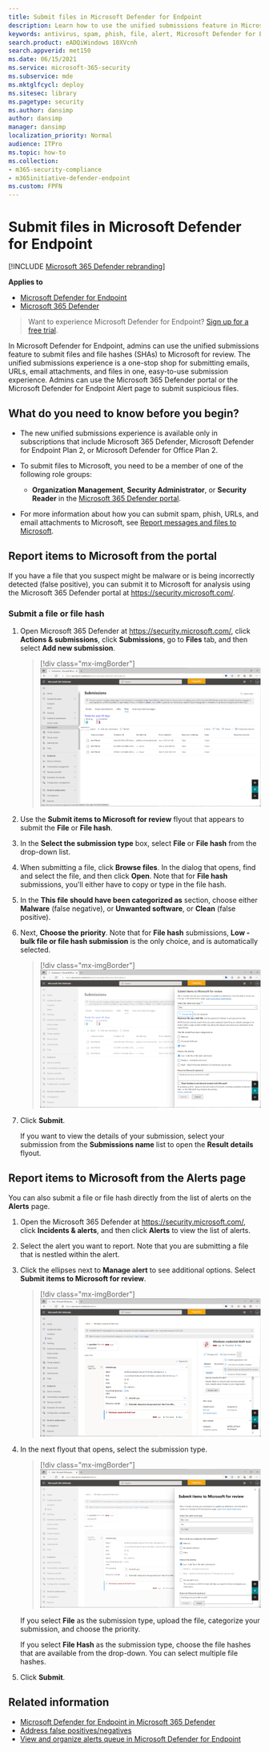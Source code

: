 ```yaml
---
title: Submit files in Microsoft Defender for Endpoint
description: Learn how to use the unified submissions feature in Microsoft 365 Defender to submit suspicious emails, URLs, email attachments, and files to Microsoft for scanning.
keywords: antivirus, spam, phish, file, alert, Microsoft Defender for Endpoint, false positive, false negative, blocked file, blocked url, submission, submit, report
search.product: eADQiWindows 10XVcnh
search.appverid: met150
ms.date: 06/15/2021
ms.service: microsoft-365-security
ms.subservice: mde
ms.mktglfcycl: deploy
ms.sitesec: library
ms.pagetype: security
ms.author: dansimp
author: dansimp
manager: dansimp
localization_priority: Normal
audience: ITPro
ms.topic: how-to
ms.collection:
- m365-security-compliance
- m365initiative-defender-endpoint
ms.custom: FPFN
---
```


# Submit files in Microsoft Defender for Endpoint

[!INCLUDE [Microsoft 365 Defender rebranding](../../includes/microsoft-defender.md)]

**Applies to**

- [Microsoft Defender for Endpoint](https://go.microsoft.com/fwlink/p/?linkid=2146806)
- [Microsoft 365 Defender](https://go.microsoft.com/fwlink/?linkid=2118804)

>Want to experience Microsoft Defender for Endpoint? [Sign up for a free trial](https://www.microsoft.com/microsoft-365/windows/microsoft-defender-atp?ocid=docs-wdatp-usewdatp-abovefoldlink).

In Microsoft Defender for Endpoint, admins can use the unified submissions feature to submit files and file hashes (SHAs) to Microsoft for review. The unified submissions experience is a one-stop shop for submitting emails, URLs, email attachments, and files in one, easy-to-use submission experience. Admins can use the Microsoft 365 Defender portal or the Microsoft Defender for Endpoint Alert page to submit suspicious files.

## What do you need to know before you begin?

- The new unified submissions experience is available only in subscriptions that include Microsoft 365 Defender, Microsoft Defender for Endpoint Plan 2, or Microsoft Defender for Office Plan 2.

- To submit files to Microsoft, you need to be a member of one of the following role groups:

  - **Organization Management**, **Security Administrator**, or **Security Reader** in the [Microsoft 365 Defender portal](../office-365-security/permissions-microsoft-365-security-center.md).

- For more information about how you can submit spam, phish, URLs, and email attachments to Microsoft, see [Report messages and files to Microsoft](../office-365-security/report-junk-email-messages-to-microsoft.md).

## Report items to Microsoft from the portal

If you have a file that you suspect might be malware or is being incorrectly detected (false positive), you can submit it to Microsoft for analysis using the Microsoft 365 Defender portal at https://security.microsoft.com/.

### Submit a file or file hash

1. Open Microsoft 365 Defender at <https://security.microsoft.com/>, click **Actions & submissions**, click **Submissions**, go to **Files** tab, and then select **Add new submission**.

    > [!div class="mx-imgBorder"]
    > ![Add new submission](../../media/unified-admin-submission-new.png)

2. Use the **Submit items to Microsoft for review** flyout that appears to submit the **File** or **File hash**.

3. In the **Select the submission type** box, select **File** or **File hash** from the drop-down list.

4. When submitting a file, click **Browse files**. In the dialog that opens, find and select the file, and then click **Open**. Note that for **File hash** submissions, you'll either have to copy or type in the file hash.

5. In the **This file should have been categorized as** section, choose either **Malware** (false negative), or **Unwanted software**, or **Clean** (false positive).

6. Next, **Choose the priority**. Note that for **File hash** submissions, **Low - bulk file or file hash submission** is the only choice, and is automatically selected.

    > [!div class="mx-imgBorder"]
    > ![Submit items to Microsoft for review](../../media/unified-admin-submission-file.png)

7. Click **Submit**.

   If you want to view the details of your submission, select your submission from the **Submissions name** list to open the **Result details** flyout.

## Report items to Microsoft from the Alerts page

You can also submit a file or file hash directly from the list of alerts on the **Alerts** page.

1. Open the Microsoft 365 Defender at <https://security.microsoft.com/>, click **Incidents & alerts**, and then click **Alerts** to view the list of alerts.

2. Select the alert you want to report. Note that you are submitting a file that is nestled within the alert.

3. Click the ellipses next to **Manage alert** to see additional options. Select **Submit items to Microsoft for review**.

    > [!div class="mx-imgBorder"]
    > ![Submit items from alerts queue](../../media/unified-admin-submission-alerts-queue.png)

4. In the next flyout that opens, select the submission type.

    > [!div class="mx-imgBorder"]
    > ![Complete the required fields](../../media/unified-admin-submission-alert-queue-flyout.png)

    If you select **File** as the submission type, upload the file, categorize your submission, and choose the priority.

    If you select **File Hash** as the submission type, choose the file hashes that are available from the drop-down. You can select multiple file hashes.

5. Click **Submit**.

## Related information

- [Microsoft Defender for Endpoint in Microsoft 365 Defender](../defender/microsoft-365-security-center-mde.md)
- [Address false positives/negatives](defender-endpoint-false-positives-negatives.md)
- [View and organize alerts queue in Microsoft Defender for Endpoint](alerts-queue.md)
